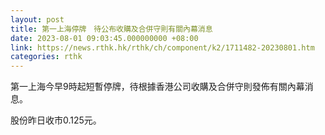 ```yaml
---
layout: post
title: 第一上海停牌　待公布收購及合併守則有關內幕消息
date: 2023-08-01 09:03:45.000000000 +08:00
link: https://news.rthk.hk/rthk/ch/component/k2/1711482-20230801.htm
categories: rthk
---
```


第一上海今早9時起短暫停牌，待根據香港公司收購及合併守則發佈有關內幕消息。

股份昨日收市0.125元。
